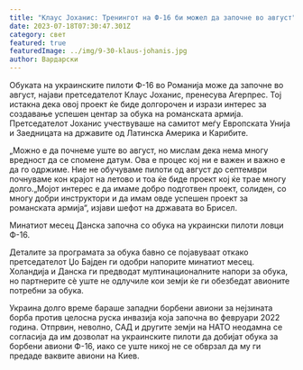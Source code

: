 ```yaml
---
title: "Клаус Јоханис: Тренингот на Ф-16 би можел да започне во август"
date: 2023-07-18T07:30:47.301Z
category: свет
featured: true
featuredImage: ../img/9-30-klaus-johanis.jpg
author: Вардарски
---
```

Обуката на украинските пилоти Ф-16 во Романија може да започне во август, најави претседателот Клаус Јоханис, пренесува Агерпрес. Тој истакна дека овој проект ќе биде долгорочен и изрази интерес за создавање успешен центар за обука на романската армија. Претседателот Јоханис учествуваше на самитот меѓу Европската Унија и Заедницата на државите од Латинска Америка и Карибите.

„Можно е да почнеме уште во август, но мислам дека нема многу вредност да се спомене датум. Ова е процес кој ни е важен и важно е да го одржиме. Ние не обучуваме пилоти од август до септември почнуваме кон крајот на летово и тоа ќе биде проект кој ќе трае многу долго.„Мојот интерес е да имаме добро подготвен проект, солиден, со многу добри инструктори и да имам овде успешен проект за романската армија“, изјави шефот на државата во Брисел.

Минатиот месец Данска започна со обука на украински пилоти ловци Ф-16.

Деталите за програмата за обука бавно се појавуваат откако претседателот Џо Бајден ги одобри напорите минатиот месец. Холандија и Данска ги предводат мултинационалните напори за обука, но партнерите сè уште не одлучиле кои земји ќе ги обезбедат авионите потребни за обука.

Украина долго време бараше западни борбени авиони за нејзината борба против целосна руска инвазија која започна во февруари 2022 година. Отпрвин, неволно, САД и другите земји на НАТО неодамна се согласија да им дозволат на украинските пилоти да добијат обука за борбени авиони Ф-16, иако се уште никој не се обврзал да му ги предаде ваквите авиони на Киев.